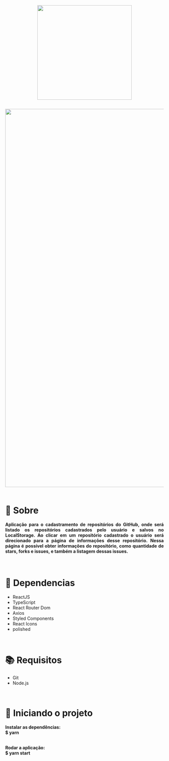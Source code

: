 <div align="center">
  <img src="https://user-images.githubusercontent.com/67304453/143672858-2d272665-75e2-4305-b017-4740893eda33.png" width="300" >
</div>

##

<img src="https://user-images.githubusercontent.com/67304453/143672376-05c4994e-bedb-4181-be02-db94c9f9c4b0.png" width="1200"/>

<br>
<br>

<h1>📃 Sobre</h1>
 
<h4 align="justify">Aplicação para o cadastramento de repositórios do GitHub, onde será listado os repositórios cadastrados pelo usuário e salvos no LocalStorage. Ao clicar em um repositório cadastrado o usuário será direcionado para a página de informações desse repositório. Nessa página é possível obter informações do repositório, como quantidade de stars, forks e issues, e também a listagem dessas issues.</h4>

<br>

<h1>🔧 Dependencias </h1>

<ul>
  <li>ReactJS</li>
  <li>TypeScript</li>
  <li>React Router Dom</li>
  <li>Axios</li>
  <li>Styled Components</li>
  <li>React Icons</li>
  <li>polished</li>
</ul>

<br>

<h1>📚 Requisitos</h1>

<ul>
  <li>Git</li>
  <li>Node.js</li>
 </ul>

   <br>
   
<h1>🚀 Iniciando o projeto</h1>

<h4>
  Instalar as dependências:
  <br>
  $ yarn
  
  <br>
  <br>
  
  Rodar a aplicação:
  <br>
  $ yarn start
</h4>

